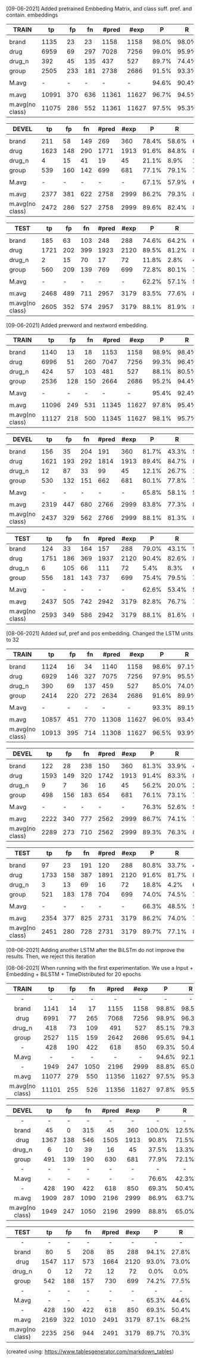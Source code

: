 [09-06-2021] Added pretrained Embbeding Matrix, and class suff. pref. and contain. embeddings

| TRAIN           | tp    | fp  | fn  | #pred | #exp  | P     | R     | F1    |
|-----------------|-------|-----|-----|-------|-------|-------|-------|-------|
|                 |       |     |     |       |       |       |       |       |
| brand           | 1135  | 23  | 23  | 1158  | 1158  | 98.0% | 98.0% | 98.0% |
| drug            | 6959  | 69  | 297 | 7028  | 7256  | 99.0% | 95.9% | 97.4% |
| drug_n          | 392   | 45  | 135 | 437   | 527   | 89.7% | 74.4% | 81.3% |
| group           | 2505  | 233 | 181 | 2738  | 2686  | 91.5% | 93.3% | 92.4% |
|                 |       |     |     |       |       |       |       |       |
| M.avg           | -     | -   | -   | -     | -     | 94.6% | 90.4% | 92.3% |
|                 |       |     |     |       |       |       |       |       |
| m.avg           | 10991 | 370 | 636 | 11361 | 11627 | 96.7% | 94.5% | 95.6% |
| m.avg(no class) | 11075 | 286 | 552 | 11361 | 11627 | 97.5% | 95.3% | 96.4% |

| DEVEL           | tp   | fp  | fn  | #pred | #exp | P     | R     | F1    |
|-----------------|------|-----|-----|-------|------|-------|-------|-------|
|                 |      |     |     |       |      |       |       |       |
| brand           | 211  | 58  | 149 | 269   | 360  | 78.4% | 58.6% | 67.1% |
| drug            | 1623 | 148 | 290 | 1771  | 1913 | 91.6% | 84.8% | 88.1% |
| drug_n          | 4    | 15  | 41  | 19    | 45   | 21.1% | 8.9%  | 12.5% |
| group           | 539  | 160 | 142 | 699   | 681  | 77.1% | 79.1% | 78.1% |
|                 |      |     |     |       |      |       |       |       |
| M.avg           | -    | -   | -   | -     | -    | 67.1% | 57.9% | 61.5% |
|                 |      |     |     |       |      |       |       |       |
| m.avg           | 2377 | 381 | 622 | 2758  | 2999 | 86.2% | 79.3% | 82.6% |
| m.avg(no class) | 2472 | 286 | 527 | 2758  | 2999 | 89.6% | 82.4% | 85.9% |

| TEST            | tp   | fp  | fn  | #pred | #exp | P     | R     | F1    |
|-----------------|------|-----|-----|-------|------|-------|-------|-------|
|                 |      |     |     |       |      |       |       |       |
| brand           | 185  | 63  | 103 | 248   | 288  | 74.6% | 64.2% | 69.0% |
| drug            | 1721 | 202 | 399 | 1923  | 2120 | 89.5% | 81.2% | 85.1% |
| drug_n          | 2    | 15  | 70  | 17    | 72   | 11.8% | 2.8%  | 4.5%  |
| group           | 560  | 209 | 139 | 769   | 699  | 72.8% | 80.1% | 76.3% |
|                 |      |     |     |       |      |       |       |       |
| M.avg           | -    | -   | -   | -     | -    | 62.2% | 57.1% | 58.7% |
|                 |      |     |     |       |      |       |       |       |
| m.avg           | 2468 | 489 | 711 | 2957  | 3179 | 83.5% | 77.6% | 80.4% |
| m.avg(no class) | 2605 | 352 | 574 | 2957  | 3179 | 88.1% | 81.9% | 84.9% |


[09-06-2021] Added prevword and nextword embedding.

| TRAIN           | tp    | fp  | fn  | #pred | #exp  | P     | R     | F1    |
|-----------------|-------|-----|-----|-------|-------|-------|-------|-------|
|                 |       |     |     |       |       |       |       |       |
| brand           | 1140  | 13  | 18  | 1153  | 1158  | 98.9% | 98.4% | 98.7% |
| drug            | 6996  | 51  | 260 | 7047  | 7256  | 99.3% | 96.4% | 97.8% |
| drug_n          | 424   | 57  | 103 | 481   | 527   | 88.1% | 80.5% | 84.1% |
| group           | 2536  | 128 | 150 | 2664  | 2686  | 95.2% | 94.4% | 94.8% |
|                 |       |     |     |       |       |       |       |       |
| M.avg           | -     | -   | -   | -     | -     | 95.4% | 92.4% | 93.9% |
|                 |       |     |     |       |       |       |       |       |
| m.avg           | 11096 | 249 | 531 | 11345 | 11627 | 97.8% | 95.4% | 96.6% |
| m.avg(no class) | 11127 | 218 | 500 | 11345 | 11627 | 98.1% | 95.7% | 96.9% |

| DEVEL           | tp   | fp  | fn  | #pred | #exp | P     | R     | F1    |
|-----------------|------|-----|-----|-------|------|-------|-------|-------|
|                 |      |     |     |       |      |       |       |       |
| brand           | 156  | 35  | 204 | 191   | 360  | 81.7% | 43.3% | 56.6% |
| drug            | 1621 | 193 | 292 | 1814  | 1913 | 89.4% | 84.7% | 87.0% |
| drug_n          | 12   | 87  | 33  | 99    | 45   | 12.1% | 26.7% | 16.7% |
| group           | 530  | 132 | 151 | 662   | 681  | 80.1% | 77.8% | 78.9% |
|                 |      |     |     |       |      |       |       |       |
| M.avg           | -    | -   | -   | -     | -    | 65.8% | 58.1% | 59.8% |
|                 |      |     |     |       |      |       |       |       |
| m.avg           | 2319 | 447 | 680 | 2766  | 2999 | 83.8% | 77.3% | 80.5% |
| m.avg(no class) | 2437 | 329 | 562 | 2766  | 2999 | 88.1% | 81.3% | 84.5% |

| TEST            | tp   | fp  | fn  | #pred | #exp | P     | R     | F1    |
|-----------------|------|-----|-----|-------|------|-------|-------|-------|
| brand           | 124  | 33  | 164 | 157   | 288  | 79.0% | 43.1% | 55.7% |
| drug            | 1751 | 186 | 369 | 1937  | 2120 | 90.4% | 82.6% | 86.3% |
| drug_n          | 6    | 105 | 66  | 111   | 72   | 5.4%  | 8.3%  | 6.6%  |
| group           | 556  | 181 | 143 | 737   | 699  | 75.4% | 79.5% | 77.4% |
|                 |      |     |     |       |      |       |       |       |
| M.avg           | -    | -   | -   | -     | -    | 62.6% | 53.4% | 56.5% |
|                 |      |     |     |       |      |       |       |       |
| m.avg           | 2437 | 505 | 742 | 2942  | 3179 | 82.8% | 76.7% | 79.6% |
| m.avg(no class) | 2593 | 349 | 586 | 2942  | 3179 | 88.1% | 81.6% | 84.7% |

[08-06-2021] Added suf, pref and pos embedding. Changed the LSTM units to 32

| TRAIN           | tp    | fp  | fn  | #pred | #exp  | P     | R     | F1    |
|-----------------|-------|-----|-----|-------|-------|-------|-------|-------|
|                 |       |     |     |       |       |       |       |       |
| brand           | 1124  | 16  | 34  | 1140  | 1158  | 98.6% | 97.1% | 97.8% |
| drug            | 6929  | 146 | 327 | 7075  | 7256  | 97.9% | 95.5% | 96.7% |
| drug_n          | 390   | 69  | 137 | 459   | 527   | 85.0% | 74.0% | 79.1% |
| group           | 2414  | 220 | 272 | 2634  | 2686  | 91.6% | 89.9% | 90.8% |
|                 |       |     |     |       |       |       |       |       |
| M.avg           | -     | -   | -   | -     | -     | 93.3% | 89.1% | 91.1% |
|                 |       |     |     |       |       |       |       |       |
| m.avg           | 10857 | 451 | 770 | 11308 | 11627 | 96.0% | 93.4% | 94.7% |
| m.avg(no class) | 10913 | 395 | 714 | 11308 | 11627 | 96.5% | 93.9% | 95.2% |

| DEVEL           | tp   | fp  | fn  | #pred | #exp | P     | R     | F1    |
|-----------------|------|-----|-----|-------|------|-------|-------|-------|
|                 |      |     |     |       |      |       |       |       |
| brand           | 122  | 28  | 238 | 150   | 360  | 81.3% | 33.9% | 47.8% |
| drug            | 1593 | 149 | 320 | 1742  | 1913 | 91.4% | 83.3% | 87.2% |
| drug_n          | 9    | 7   | 36  | 16    | 45   | 56.2% | 20.0% | 29.5% |
| group           | 498  | 156 | 183 | 654   | 681  | 76.1% | 73.1% | 74.6% |
|                 |      |     |     |       |      |       |       |       |
| M.avg           | -    | -   | -   | -     | -    | 76.3% | 52.6% | 59.8% |
|                 |      |     |     |       |      |       |       |       |
| m.avg           | 2222 | 340 | 777 | 2562  | 2999 | 86.7% | 74.1% | 79.9% |
| m.avg(no class) | 2289 | 273 | 710 | 2562  | 2999 | 89.3% | 76.3% | 82.3% |


| TEST            | tp   | fp  | fn  | #pred | #exp | P     | R     | F1    |
|-----------------|------|-----|-----|-------|------|-------|-------|-------|
|                 |      |     |     |       |      |       |       |       |
| brand           | 97   | 23  | 191 | 120   | 288  | 80.8% | 33.7% | 47.5% |
| drug            | 1733 | 158 | 387 | 1891  | 2120 | 91.6% | 81.7% | 86.4% |
| drug_n          | 3    | 13  | 69  | 16    | 72   | 18.8% | 4.2%  | 6.8%  |
| group           | 521  | 183 | 178 | 704   | 699  | 74.0% | 74.5% | 74.3% |
|                 |      |     |     |       |      |       |       |       |
| M.avg           | -    | -   | -   | -     | -    | 66.3% | 48.5% | 53.8% |
|                 |      |     |     |       |      |       |       |       |
| m.avg           | 2354 | 377 | 825 | 2731  | 3179 | 86.2% | 74.0% | 79.7% |
| m.avg(no class) | 2451 | 280 | 728 | 2731  | 3179 | 89.7% | 77.1% | 82.9% |

[08-06-2021] Adding another LSTM after the BiLSTm do not improve the results. Then, we reject this iteration

[08-06-2021] When running with the first experimentation. We use a Input + Embedding + BiLSTM + TimeDistributed for 20 epochs

|      TRAIN      	|   tp  	|  fp 	|  fn  	| #pred 	|  #exp 	|   P   	|   R   	|   F1  	|
|:---------------:	|:-----:	|:---:	|:----:	|:-----:	|:-----:	|:-----:	|:-----:	|:-----:	|
|        -        	|   -   	|  -  	|   -  	|   -   	|   -   	|   -   	|   -   	|   -   	|
|      brand      	|  1141 	|  14 	|  17  	|  1155 	|  1158 	| 98.8% 	| 98.5% 	| 98.7% 	|
|       drug      	|  6991 	|  77 	|  265 	|  7068 	|  7256 	| 98.9% 	| 96.3% 	| 97.6% 	|
|      drug_n     	|  418  	|  73 	|  109 	|  491  	|  527  	| 85.1% 	| 79.3% 	| 82.1% 	|
|      group      	|  2527 	| 115 	|  159 	|  2642 	|  2686 	| 95.6% 	| 94.1% 	| 94.9% 	|
|        -        	|  428  	| 190 	|  422 	|  618  	|  850  	| 69.3% 	| 50.4% 	| 58.3% 	|
|      M.avg      	|   -   	|  -  	|   -  	|   -   	|   -   	| 94.6% 	| 92.1% 	| 93.3% 	|
|        -        	|  1949 	| 247 	| 1050 	|  2196 	|  2999 	| 88.8% 	| 65.0% 	| 75.0% 	|
|      m.avg      	| 11077 	| 279 	|  550 	| 11356 	| 11627 	| 97.5% 	| 95.3% 	| 96.4% 	|
| m.avg(no class) 	| 11101 	| 255 	|  526 	| 11356 	| 11627 	| 97.8% 	| 95.5% 	| 96.6% 	|

|      DEVEL      	|  tp  	|  fp 	|  fn  	| #pred 	| #exp 	|    P   	|   R   	|   F1  	|
|:---------------:	|:----:	|:---:	|:----:	|:-----:	|:----:	|:------:	|:-----:	|:-----:	|
|        -        	|   -  	|  -  	|   -  	|   -   	|   -  	|    -   	|   -   	|   -   	|
|      brand      	|  45  	|  0  	|  315 	|   45  	|  360 	| 100.0% 	| 12.5% 	| 22.2% 	|
|       drug      	| 1367 	| 138 	|  546 	|  1505 	| 1913 	|  90.8% 	| 71.5% 	| 80.0% 	|
|      drug_n     	|   6  	|  10 	|  39  	|   16  	|  45  	|  37.5% 	| 13.3% 	| 19.7% 	|
|      group      	|  491 	| 139 	|  190 	|  630  	|  681 	|  77.9% 	| 72.1% 	| 74.9% 	|
|        -        	|   -  	|  -  	|   -  	|   -   	|   -  	|    -   	|   -   	|   -   	|
|      M.avg      	|   -  	|  -  	|   -  	|   -   	|   -  	|  76.6% 	| 42.3% 	| 49.2% 	|
|        -        	|  428 	| 190 	|  422 	|  618  	|  850 	|  69.3% 	| 50.4% 	| 58.3% 	|
|      m.avg      	| 1909 	| 287 	| 1090 	|  2196 	| 2999 	|  86.9% 	| 63.7% 	| 73.5% 	|
| m.avg(no class) 	| 1949 	| 247 	| 1050 	|  2196 	| 2999 	|  88.8% 	| 65.0% 	| 75.0% 	|

|       TEST      	|  tp  	|  fp 	|  fn  	| #pred 	| #exp 	|   P   	|   R   	|   F1  	|
|:---------------:	|:----:	|:---:	|:----:	|:-----:	|:----:	|:-----:	|:-----:	|:-----:	|
|        -        	|   -  	|  -  	|   -  	|   -   	|   -  	|   -   	|   -   	|   -   	|
|      brand      	|  80  	|  5  	|  208 	|   85  	|  288 	| 94.1% 	| 27.8% 	| 42.9% 	|
|       drug      	| 1547 	| 117 	|  573 	|  1664 	| 2120 	| 93.0% 	| 73.0% 	| 81.8% 	|
|      drug_n     	|   0  	|  12 	|  72  	|   12  	|  72  	|  0.0% 	|  0.0% 	|  0.0% 	|
|      group      	|  542 	| 188 	|  157 	|  730  	|  699 	| 74.2% 	| 77.5% 	| 75.9% 	|
|        -        	|   -  	|  -  	|   -  	|   -   	|   -  	|   -   	|   -   	|   -   	|
|      M.avg      	|   -  	|  -  	|   -  	|   -   	|   -  	| 65.3% 	| 44.6% 	| 50.1% 	|
|        -        	|  428 	| 190 	|  422 	|  618  	|  850 	| 69.3% 	| 50.4% 	| 58.3% 	|
|      m.avg      	| 2169 	| 322 	| 1010 	|  2491 	| 3179 	| 87.1% 	| 68.2% 	| 76.5% 	|
| m.avg(no class) 	| 2235 	| 256 	|  944 	|  2491 	| 3179 	| 89.7% 	| 70.3% 	| 78.8% 	|


(created using: https://www.tablesgenerator.com/markdown_tables)
